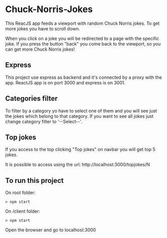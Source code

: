 # Chuck-Norris-Jokes
This ReacJS app feeds a viewport with random Chuck Norris jokes. To get more jokes you have to scroll down.

When you click on a joke you will be redirected to a page with the specific joke. If you press the button "back" you come back to the viewport, so you can get more Chuck Norris jokes!


## Express
This project use express as backend and it's connected by a proxy with the app. ReactJS app is on port 3000 and express is on 3001. 

## Categories filter

To filter by a category yo have to select one of them and you will see just the jokes which belong to that category. If you want to see all jokes just change category filter to '--Select--'.

## Top jokes
If you access to the top clicking "Top jokes" on navbar you will get top 5 jokes. 

It is possible to access using the url:
 http://localhost:3000/topjokes/N


## To run this project

On root folder:
```
> npm start
```

On /client folder:
```
> npm start
```

Open the browser and go to localhost:3000
